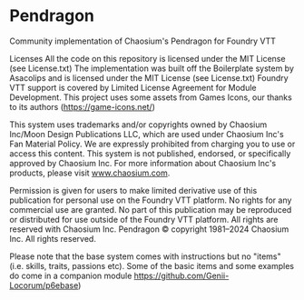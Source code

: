 # Pendragon

Community implementation of Chaosium's Pendragon for Foundry VTT

Licenses All the code on this repository is licensed under the MIT License (see License.txt) The implementation was built off the Boilerplate system by Asacolips and is licensed under the MIT License (see License.txt) Foundry VTT support is covered by Limited License Agreement for Module Development. This project uses some assets from Games Icons, our thanks to its authors (https://game-icons.net/)

This system uses trademarks and/or copyrights owned by Chaosium Inc/Moon Design Publications LLC, which are used under Chaosium Inc's Fan Material Policy. We are expressly prohibited from charging you to use or access this content. This system is not published, endorsed, or specifically approved by Chaosium Inc. For more information about Chaosium Inc's products, please visit www.chaosium.com.

Permission is given for users to make limited derivative use of this publication for personal use on the Foundry VTT platform. No rights for any commercial use are granted. No part of this publication may be reproduced or distributed for use outside of the Foundry VTT platform. All rights are reserved with Chaosium Inc. Pendragon © copyright 1981–2024 Chaosium Inc. All rights reserved.

Please note that the base system comes with instructions but no "items" (i.e. skills, traits, passions etc).  Some of the basic items and some examples do come in a companion module https://github.com/Genii-Locorum/p6ebase)
 
